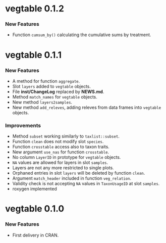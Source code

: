 vegtable 0.1.2
==============

### New Features

* Function `cumsum_by()` calculating the cumulative sums by treatment.


vegtable 0.1.1
==============

### New Features

* A method for function `aggregate`.
* Slot `layers` added to `vegtable` objects.
* File **inst/ChangeLog** replaced by **NEWS.md**.
* Method `match_names` for `vegtable` objects.
* New method `layers2samples`.
* New method `add_releves`, adding releves from data frames into `vegtable` objects.

### Improvements

* Method `subset` working similarly to `taxlist::subset`.
* Function `clean` does not modify slot `species`.
* Function `crosstable` access also to taxon traits.
* New argument `use_nas` for function `crosstable`.
* No column `LayerID` in prototype for `vegtable` objects.
* `NA` values are allowed for layers in slot `samples`.
* Layers are not any more restricted to single plots.
* Orphaned entries in slot `layers` will be deleted by function `clean`.
* Argument `match_header` included in function `veg_relation`.
* Validity check is not accepting `NA` values in `TaxonUsageID` at slot
  `samples`.
* roxygen implemented

vegtable 0.1.0
==============

### New Features

* First delivery in CRAN.
